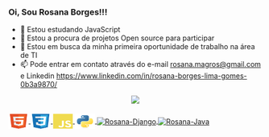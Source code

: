 ### Oi, Sou Rosana Borges!!!


- 🌱 Estou estudando JavaScript 
- 👯 Estou a procura de projetos Open source para participar
- 🤔 Estou em busca da minha primeira oportunidade de trabalho na área de TI
- 📫 Pode entrar em contato através do e-mail rosana.magros@gmail.com e Linkedin https://www.linkedin.com/in/rosana-borges-lima-gomes-0b3a9870/


<div align="center">
  <a href="https://https://github.com/RosanaBorges">
  <img height="180em" src="https://github-readme-stats.vercel.app/api/top-langs/?username=RosanaBorges&layout=compact&langs_count=7&theme=dark"/>
</div>
  
  <div style="display: inline_block"><br>
  <img align="center" alt="Rosana-HTML" height="30" width="40" src="https://raw.githubusercontent.com/devicons/devicon/master/icons/html5/html5-original.svg">
  <img align="center" alt="Rosana-CSS" height="30" width="40" src="https://raw.githubusercontent.com/devicons/devicon/master/icons/css3/css3-original.svg">
  <img align="center" alt="Rosana-Jascript" height="30" width="40" src="https://raw.githubusercontent.com/devicons/devicon/master/icons/javascript/javascript-plain.svg">
  <img align="center" alt="Rosana-Python" height="30" width="40" src="https://raw.githubusercontent.com/devicons/devicon/master/icons/python/python-original.svg">
  <img align= "center" alt= "Rosana-Django" height="30" width="40" src="https://cdn.jsdelivr.net/gh/devicons/devicon/icons/django/django-plain.svg" >
  <img align= "center" alt= "Rosana-Java" height="30" width="40" src="https://cdn.jsdelivr.net/gh/devicons/devicon/icons/java/java-original.svg" >
  
          
           
  </div>
